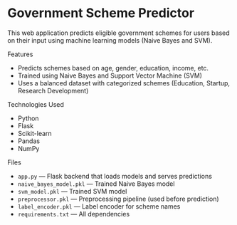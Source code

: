 # Government Scheme Predictor

This web application predicts eligible government schemes for users based on their input using machine learning models (Naive Bayes and SVM).

Features

- Predicts schemes based on age, gender, education, income, etc.
- Trained using Naive Bayes and Support Vector Machine (SVM)
- Uses a balanced dataset with categorized schemes (Education, Startup, Research Development)

Technologies Used

- Python
- Flask
- Scikit-learn
- Pandas
- NumPy

Files

- `app.py` — Flask backend that loads models and serves predictions
- `naive_bayes_model.pkl` — Trained Naive Bayes model
- `svm_model.pkl` — Trained SVM model
- `preprocessor.pkl` — Preprocessing pipeline (used before prediction)
- `label_encoder.pkl` — Label encoder for scheme names
- `requirements.txt` — All dependencies
